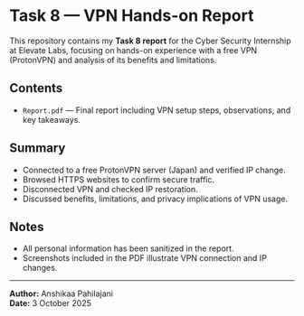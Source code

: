 # Task 8 — VPN Hands-on Report

This repository contains my **Task 8 report** for the Cyber Security Internship at Elevate Labs, focusing on hands-on experience with a free VPN (ProtonVPN) and analysis of its benefits and limitations.

## Contents
- `Report.pdf` — Final report including VPN setup steps, observations, and key takeaways.

## Summary
- Connected to a free ProtonVPN server (Japan) and verified IP change.
- Browsed HTTPS websites to confirm secure traffic.
- Disconnected VPN and checked IP restoration.
- Discussed benefits, limitations, and privacy implications of VPN usage.

## Notes
- All personal information has been sanitized in the report.
- Screenshots included in the PDF illustrate VPN connection and IP changes.

---

**Author:** Anshikaa Pahilajani  
**Date:** 3 October 2025
